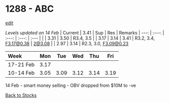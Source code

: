 # 1288 - ABC
[edit](https://github.com/alwinwoo/alwinwoo.github.io/edit/master/stocks/1288.md)

*Levels updated on 14 Feb*
| Current | 3.41  | Sup   | Res   | Remarks
| ---:    | :---: | :---: | :---: | :--- 
|         |       | 3.31  | 3.50  | R3.4, 3.5 
|         | 3.17  | 3.14  | 3.41  | R3.2, 3.4, F3.17@0.38
| 2@3.08  |       | 2.97  | 3.14  | R2.3, 3.0, F3.09@0.23

Week      | Mon   | Tue   | Wed   | Thu   | Fri   |
:---      | :---: | :---: | :---: | :---: | :---: |
17-21 Feb | 3.17  |
10-14 Feb | 3.05  | 3.09  | 3.12  | 3.14  | 3.19  |

14 Feb - smart money selling - OBV dropped from $10M to -ve</br>

[Back to Stocks](https://alwinwoo.github.io/stocks)
